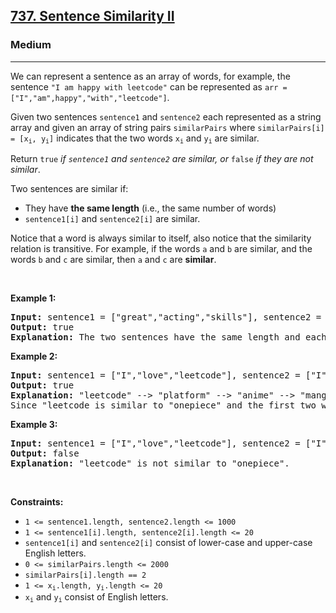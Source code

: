 <h2><a href="https://leetcode.com/problems/sentence-similarity-ii">737. Sentence Similarity II</a></h2><h3>Medium</h3><hr><p>We can represent a sentence as an array of words, for example, the sentence <code>&quot;I am happy with leetcode&quot;</code> can be represented as <code>arr = [&quot;I&quot;,&quot;am&quot;,happy&quot;,&quot;with&quot;,&quot;leetcode&quot;]</code>.</p>

<p>Given two sentences <code>sentence1</code> and <code>sentence2</code> each represented as a string array and given an array of string pairs <code>similarPairs</code> where <code>similarPairs[i] = [x<sub>i</sub>, y<sub>i</sub>]</code> indicates that the two words <code>x<sub>i</sub></code> and <code>y<sub>i</sub></code> are similar.</p>

<p>Return <code>true</code><em> if <code>sentence1</code> and <code>sentence2</code> are similar, or </em><code>false</code><em> if they are not similar</em>.</p>

<p>Two sentences are similar if:</p>

<ul>
	<li>They have <strong>the same length</strong> (i.e., the same number of words)</li>
	<li><code>sentence1[i]</code> and <code>sentence2[i]</code> are similar.</li>
</ul>

<p>Notice that a word is always similar to itself, also notice that the similarity relation is transitive. For example, if the words <code>a</code> and <code>b</code> are similar, and the words <code>b</code> and <code>c</code> are similar, then&nbsp;<code>a</code> and <code>c</code> are <strong>similar</strong>.</p>

<p>&nbsp;</p>
<p><strong class="example">Example 1:</strong></p>

<pre>
<strong>Input:</strong> sentence1 = [&quot;great&quot;,&quot;acting&quot;,&quot;skills&quot;], sentence2 = [&quot;fine&quot;,&quot;drama&quot;,&quot;talent&quot;], similarPairs = [[&quot;great&quot;,&quot;good&quot;],[&quot;fine&quot;,&quot;good&quot;],[&quot;drama&quot;,&quot;acting&quot;],[&quot;skills&quot;,&quot;talent&quot;]]
<strong>Output:</strong> true
<strong>Explanation:</strong> The two sentences have the same length and each word i of sentence1 is also similar to the corresponding word in sentence2.
</pre>

<p><strong class="example">Example 2:</strong></p>

<pre>
<strong>Input:</strong> sentence1 = [&quot;I&quot;,&quot;love&quot;,&quot;leetcode&quot;], sentence2 = [&quot;I&quot;,&quot;love&quot;,&quot;onepiece&quot;], similarPairs = [[&quot;manga&quot;,&quot;onepiece&quot;],[&quot;platform&quot;,&quot;anime&quot;],[&quot;leetcode&quot;,&quot;platform&quot;],[&quot;anime&quot;,&quot;manga&quot;]]
<strong>Output:</strong> true
<strong>Explanation:</strong> &quot;leetcode&quot; --&gt; &quot;platform&quot; --&gt; &quot;anime&quot; --&gt; &quot;manga&quot; --&gt; &quot;onepiece&quot;.
Since &quot;leetcode is similar to &quot;onepiece&quot; and the first two words are the same, the two sentences are similar.</pre>

<p><strong class="example">Example 3:</strong></p>

<pre>
<strong>Input:</strong> sentence1 = [&quot;I&quot;,&quot;love&quot;,&quot;leetcode&quot;], sentence2 = [&quot;I&quot;,&quot;love&quot;,&quot;onepiece&quot;], similarPairs = [[&quot;manga&quot;,&quot;hunterXhunter&quot;],[&quot;platform&quot;,&quot;anime&quot;],[&quot;leetcode&quot;,&quot;platform&quot;],[&quot;anime&quot;,&quot;manga&quot;]]
<strong>Output:</strong> false
<strong>Explanation:</strong> &quot;leetcode&quot; is not similar to &quot;onepiece&quot;.
</pre>

<p>&nbsp;</p>
<p><strong>Constraints:</strong></p>

<ul>
	<li><code>1 &lt;= sentence1.length, sentence2.length &lt;= 1000</code></li>
	<li><code>1 &lt;= sentence1[i].length, sentence2[i].length &lt;= 20</code></li>
	<li><code>sentence1[i]</code> and <code>sentence2[i]</code> consist of lower-case and upper-case English letters.</li>
	<li><code>0 &lt;= similarPairs.length &lt;= 2000</code></li>
	<li><code>similarPairs[i].length == 2</code></li>
	<li><code>1 &lt;= x<sub>i</sub>.length, y<sub>i</sub>.length &lt;= 20</code></li>
	<li><code>x<sub>i</sub></code> and <code>y<sub>i</sub></code> consist of English letters.</li>
</ul>
